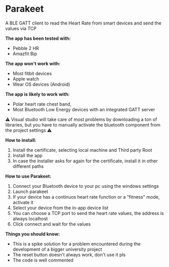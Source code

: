 # Parakeet
A BLE GATT client to read the Heart Rate from smart devices and send the values via TCP

<b>The app has been tested with:</b>
- Pebble 2 HR
- Amazfit Bip

<b>The app won't work with:</b>
- Most fitbit devices
- Apple watch
- Wear OS devices (Android)

<b>The app is likely to work with:</b>
- Polar heart rate chest band,
- Most Bluetooth Low Energy devices with an integrated GATT server

⚠ Visual studio will take care of most problems by downloading a ton of libraries, but you have to manually activate the bluetooth component from the project settings ⚠

<b>How to install:</b>

1. Install the certificate, selecting local machine and Third party Root
2. Install the app
3. In case the installer asks for again for the certificate, install it in other different paths

<b>How to use Parakeet:</b>

1. Connect your Bluetooth device to your pc using the windows settings
2. Launch parakeet
3. If your device has a continuos heart rate function or a "fitness" mode, activate it
4. Select your device from the in-app device list
5. You can choose a TCP port to send the heart rate values, the address is always localhost
6. Click connect and wait for the values

<b>Things you should know:</b>
- This is a spike solution for a problem encountered during the development of a bigger university project
- The reset button doesn't always work, don't use it pls
- The code is well commented
